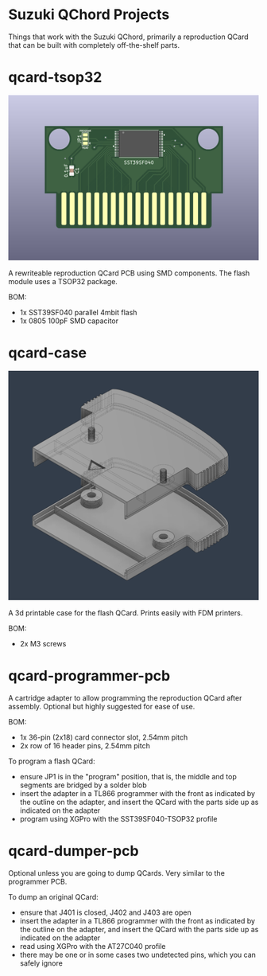 # Suzuki QChord Projects

Things that work with the Suzuki QChord, primarily a reproduction QCard that can be built with completely off-the-shelf parts.

# qcard-tsop32

![PCB rendering](docs/screenshot-pcb.png)

A rewriteable reproduction QCard PCB using SMD components. The flash module uses a TSOP32 package.

BOM:

* 1x SST39SF040 parallel 4mbit flash
* 1x 0805 100pF SMD capacitor

# qcard-case

![Case rendering](docs/screenshot-case.png)

A 3d printable case for the flash QCard. Prints easily with FDM printers.

BOM:

* 2x M3 screws

# qcard-programmer-pcb

A cartridge adapter to allow programming the reproduction QCard after assembly. Optional but highly suggested for ease of use.

BOM:

* 1x 36-pin (2x18) card connector slot, 2.54mm pitch
* 2x row of 16 header pins, 2.54mm pitch

To program a flash QCard:

* ensure JP1 is in the "program" position, that is, the middle and top segments are bridged by a solder blob
* insert the adapter in a TL866 programmer with the front as indicated by the outline on the adapter, and insert the QCard with the parts side up as indicated on the adapter
* program using XGPro with the SST39SF040-TSOP32 profile

# qcard-dumper-pcb

Optional unless you are going to dump QCards. Very similar to the programmer PCB.

To dump an original QCard:

* ensure that J401 is closed, J402 and J403 are open
* insert the adapter in a TL866 programmer with the front as indicated by the outline on the adapter, and insert the QCard with the parts side up as indicated on the adapter
* read using XGPro with the AT27C040 profile
* there may be one or in some cases two undetected pins, which you can safely ignore
